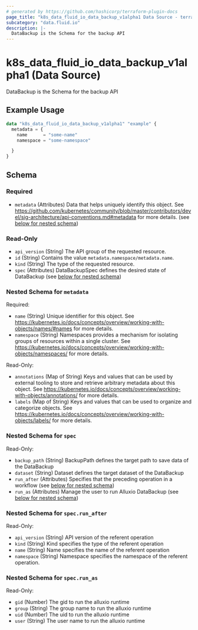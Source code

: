 ```yaml
---
# generated by https://github.com/hashicorp/terraform-plugin-docs
page_title: "k8s_data_fluid_io_data_backup_v1alpha1 Data Source - terraform-provider-k8s"
subcategory: "data.fluid.io"
description: |-
  DataBackup is the Schema for the backup API
---
```


# k8s_data_fluid_io_data_backup_v1alpha1 (Data Source)

DataBackup is the Schema for the backup API

## Example Usage

```terraform
data "k8s_data_fluid_io_data_backup_v1alpha1" "example" {
  metadata = {
    name      = "some-name"
    namespace = "some-namespace"

  }
}
```

<!-- schema generated by tfplugindocs -->
## Schema

### Required

- `metadata` (Attributes) Data that helps uniquely identify this object. See https://github.com/kubernetes/community/blob/master/contributors/devel/sig-architecture/api-conventions.md#metadata for more details. (see [below for nested schema](#nestedatt--metadata))

### Read-Only

- `api_version` (String) The API group of the requested resource.
- `id` (String) Contains the value `metadata.namespace/metadata.name`.
- `kind` (String) The type of the requested resource.
- `spec` (Attributes) DataBackupSpec defines the desired state of DataBackup (see [below for nested schema](#nestedatt--spec))

<a id="nestedatt--metadata"></a>
### Nested Schema for `metadata`

Required:

- `name` (String) Unique identifier for this object. See https://kubernetes.io/docs/concepts/overview/working-with-objects/names/#names for more details.
- `namespace` (String) Namespaces provides a mechanism for isolating groups of resources within a single cluster. See https://kubernetes.io/docs/concepts/overview/working-with-objects/namespaces/ for more details.

Read-Only:

- `annotations` (Map of String) Keys and values that can be used by external tooling to store and retrieve arbitrary metadata about this object. See https://kubernetes.io/docs/concepts/overview/working-with-objects/annotations/ for more details.
- `labels` (Map of String) Keys and values that can be used to organize and categorize objects. See https://kubernetes.io/docs/concepts/overview/working-with-objects/labels/ for more details.


<a id="nestedatt--spec"></a>
### Nested Schema for `spec`

Read-Only:

- `backup_path` (String) BackupPath defines the target path to save data of the DataBackup
- `dataset` (String) Dataset defines the target dataset of the DataBackup
- `run_after` (Attributes) Specifies that the preceding operation in a workflow (see [below for nested schema](#nestedatt--spec--run_after))
- `run_as` (Attributes) Manage the user to run Alluxio DataBackup (see [below for nested schema](#nestedatt--spec--run_as))

<a id="nestedatt--spec--run_after"></a>
### Nested Schema for `spec.run_after`

Read-Only:

- `api_version` (String) API version of the referent operation
- `kind` (String) Kind specifies the type of the referent operation
- `name` (String) Name specifies the name of the referent operation
- `namespace` (String) Namespace specifies the namespace of the referent operation.


<a id="nestedatt--spec--run_as"></a>
### Nested Schema for `spec.run_as`

Read-Only:

- `gid` (Number) The gid to run the alluxio runtime
- `group` (String) The group name to run the alluxio runtime
- `uid` (Number) The uid to run the alluxio runtime
- `user` (String) The user name to run the alluxio runtime
